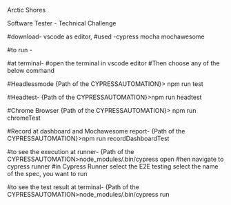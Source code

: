 Arctic Shores

Software Tester - Technical Challenge

#download- vscode as editor,
#used -cypress mocha mochawesome

#to run -

#at terminal-
#open the terminal in vscode editor #Then choose any of the below command

#Headlessmode
{Path of the CYPRESSAUTOMATION}> npm run test

#Headtest-
{Path of the CYPRESSAUTOMATION}>npm run headtest

#Chrome Browser {Path of the CYPRESSAUTOMATION}> npm run chromeTest

#Record at dashboard and Mochawesome report-
{Path of the CYPRESSAUTOMATION}>npm run recordDashboardTest

#to see the execution at runner-
{Path of the CYPRESSAUTOMATION>node_modules/.bin/cypress open
#hen navigate to cypress runner
#in Cypress Runner select the E2E testing
select the name of the spec, you want to run

#to see the test result at terminal- {Path of the CYPRESSAUTOMATION>node_modules/.bin/cypress run
